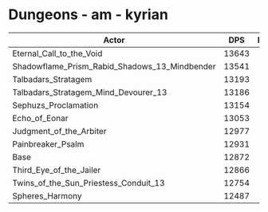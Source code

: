 # Dungeons - am - kyrian
| Actor | DPS | Increase |
|---|:---:|:---:|
|Eternal_Call_to_the_Void|13643|5.99%|
|Shadowflame_Prism_Rabid_Shadows_13_Mindbender|13541|5.20%|
|Talbadars_Stratagem|13193|2.49%|
|Talbadars_Stratagem_Mind_Devourer_13|13186|2.44%|
|Sephuzs_Proclamation|13154|2.19%|
|Echo_of_Eonar|13053|1.41%|
|Judgment_of_the_Arbiter|12977|0.82%|
|Painbreaker_Psalm|12931|0.46%|
|Base|12872|0.00%|
|Third_Eye_of_the_Jailer|12866|-0.05%|
|Twins_of_the_Sun_Priestess_Conduit_13|12754|-0.92%|
|Spheres_Harmony|12487|-2.99%|
